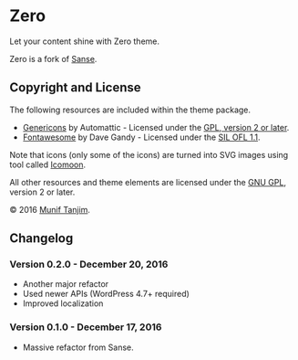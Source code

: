 # Zero

Let your content shine with Zero theme.

Zero is a fork of [Sanse](https://github.com/samikeijonen/sanse).

## Copyright and License

The following resources are included within the theme package.

* [Genericons](http://genericons.com/) by Automattic - Licensed under the [GPL, version 2 or later](http://www.gnu.org/licenses/old-licenses/gpl-2.0.html).
* [Fontawesome](https://fortawesome.github.io/Font-Awesome/) by Dave Gandy - Licensed under the [SIL OFL 1.1](http://scripts.sil.org/OFL).

Note that icons (only some of the icons) are turned into SVG images using tool called [Icomoon](https://icomoon.io/app/).

All other resources and theme elements are licensed under the [GNU GPL](http://www.gnu.org/licenses/old-licenses/gpl-2.0.html), version 2 or later.

&copy; 2016 [Munif Tanjim](http://muniftanjim.com).

## Changelog

### Version 0.2.0 - December 20, 2016

* Another major refactor
* Used newer APIs (WordPress 4.7+ required)
* Improved localization

### Version 0.1.0 - December 17, 2016

* Massive refactor from Sanse.
